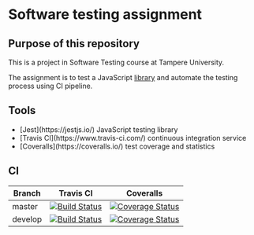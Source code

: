 # Software testing assignment

## Purpose of this repository

This is a project in Software Testing course at Tampere University.

The assignment is to test a JavaScript [library](https://github.com/otula/COMP.SE.200-2021-2022-1) and automate the testing process using CI pipeline.

## Tools
<ul>
    <li>[Jest](https://jestjs.io/) JavaScript testing library</li>
    <li>[Travis CI](https://www.travis-ci.com/) continuous integration service</li>
    <li>[Coveralls](https://coveralls.io/) test coverage and statistics</li>
</ul>

## CI
|Branch|Travis CI|Coveralls|
|---|---|---|
|master|[![Build Status](https://app.travis-ci.com/Moisiov/SoftwareTesting.svg?branch=master)](https://app.travis-ci.com/Moisiov/SoftwareTesting)|[![Coverage Status](https://coveralls.io/repos/github/Moisiov/SoftwareTesting/badge.svg?branch=master)](https://coveralls.io/github/Moisiov/SoftwareTesting?branch=master)|
|develop|[![Build Status](https://app.travis-ci.com/Moisiov/SoftwareTesting.svg?branch=develop)](https://app.travis-ci.com/Moisiov/SoftwareTesting)|[![Coverage Status](https://coveralls.io/repos/github/Moisiov/SoftwareTesting/badge.svg?branch=develop)](https://coveralls.io/github/Moisiov/SoftwareTesting?branch=develop)|